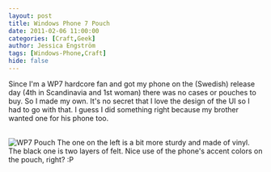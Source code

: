 ```yaml
---
layout: post
title: Windows Phone 7 Pouch
date: 2011-02-06 11:00:00
categories: [Craft,Geek]
author: Jessica Engström
tags: [Windows-Phone,Craft]
hide: false
---
```

<p>Since I'm a WP7 hardcore fan and got my phone on the (Swedish) release day (4th in Scandinavia and 1st woman) there was no cases or pouches to buy. So I made my own. It's no secret that I love the design of the UI so I had to go with that. I guess I did something right because my brother wanted one for his phone too.</p> <p><br><img alt="WP7 Pouch" src="/PostImages/2011%2f2%2fr_IMG_0026.png"> The one on the left is a bit more sturdy and made of vinyl. The black one is two layers of felt. Nice use of the phone's accent colors on the pouch, right? :P</p>
